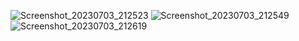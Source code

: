 ![Screenshot_20230703_212523](https://github.com/amermahbub/task-manager-flutter/assets/110281852/61c6a831-0505-40af-94e6-ff155c32ecf7)
![Screenshot_20230703_212549](https://github.com/amermahbub/task-manager-flutter/assets/110281852/00384a09-44a3-4161-b9a5-45d4ea7b4280)
![Screenshot_20230703_212619](https://github.com/amermahbub/task-manager-flutter/assets/110281852/665b2e82-1ebb-445c-ad21-9074445150ab)
